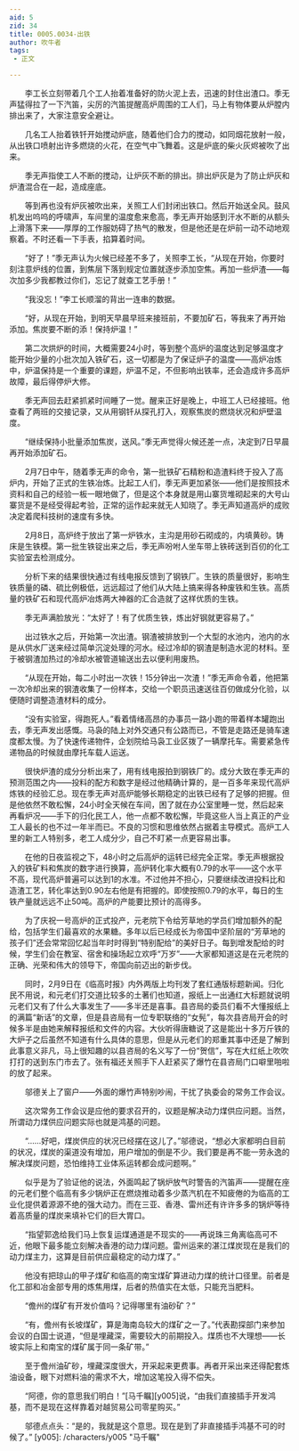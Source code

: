 ```yaml
---
aid: 5
zid: 34
title: 0005.0034-出铁
author: 吹牛者
tags: 
 - 正文

---
```




　　李工长立刻带着几个工人抬着准备好的防火泥上去，迅速的封住出渣口。季无声猛得拉了一下汽笛，尖厉的汽笛提醒高炉周围的工人们，马上有物体要从炉膛内排出来了，大家注意安全避让。

　　几名工人抬着铁钎开始搅动炉底，随着他们合力的搅动，如同烟花放射一般，从出铁口喷射出许多燃烧的火花，在空气中飞舞着。这是炉底的柴火灰烬被吹了出来。

　　季无声指使工人不断的搅动，让炉灰不断的排出。排出炉灰是为了防止炉灰和炉渣混合在一起，造成座底。

　　等到再也没有炉灰被吹出来，关照工人们封闭出铁口。然后开始送全风。鼓风机发出呜呜的呼啸声，车间里的温度愈来愈高，季无声开始感到汗水不断的从额头上滑落下来——厚厚的工作服妨碍了热气的散发，但是他还是在炉前一动不动地观察着。不时还看一下手表，掐算着时间。

　　“好了！”季无声认为火候已经差不多了，关照李工长，“从现在开始，你要时刻注意炉线的位置，到焦层下落到规定位置就逐步添加空焦。再加一些炉渣——每次加多少我都教过你们，忘记了就查工艺手册！”

　　“我没忘！”李工长顺溜的背出一连串的数据。

　　“好，从现在开始，到明天早晨早班来接班前，不要加矿石，等我来了再开始添加。焦炭要不断的添！保持炉温！”

　　第二次烘炉的时间，大概需要24小时，等到整个高炉的温度达到足够温度才能开始少量的小批次加入铁矿石，这一切都是为了保证炉子的温度——高炉冶炼中，炉温保持是一个重要的课题，炉温不足，不但影响出铁率，还会造成许多高炉故障，最后得停炉大修。

　　季无声回去赶紧抓紧时间睡了一觉。醒来正好是晚上，中班工人已经接班。他查看了两班的交接记录，又从用钢钎从探孔打入，观察焦炭的燃烧状况和炉壁温度。

　　“继续保持小批量添加焦炭，送风。”季无声觉得火候还差一点，决定到7日早晨再开始添加矿石。

　　2月7日中午，随着季无声的命令，第一批铁矿石精粉和造渣料终于投入了高炉内，开始了正式的生铁冶炼。比起工人们，季无声更加紧张——他们是按照技术资料和自己的经验一板一眼地做了，但是这个本身就是用山寨货堆砌起来的大号山寨货是不是经受得起考验，正常的运作起来就无人知晓了。季无声知道高炉的成败决定着爬科技树的速度有多快。

　　2月8日，高炉终于放出了第一炉铁水，主沟是用砂石砌成的，内填黄砂。铸床是生铁模。第一批生铁锭出来之后，季无声吩咐人坐车带上铁砖送到百仞的化工实验室去检测成分。

　　分析下来的结果很快通过有线电报反馈到了钢铁厂。生铁的质量很好，影响生铁质量的磷、硫比例极低，远远超过了他们从大陆上搞来得各种废铁和生铁。高质量的铁矿石和现代高炉冶炼两大神器的汇合造就了这样优质的生铁。

　　季无声满脸放光：“太好了！有了优质生铁，炼出好钢就更容易了。”

　　出过铁水之后，开始第一次出渣。钢渣被排放到一个大型的水池内，池内的水是从供水厂送来经过简单沉淀处理的河水。经过冷却的钢渣是制造水泥的材料。至于被钢渣加热过的冷却水被管道输送出去以便利用废热。

　　“从现在开始，每二小时出一次铁！15分钟出一次渣！”季无声命令着，他把第一次冷却出来的钢渣收集了一份样本，交给一个职员迅速送往百仞做成分化验，以便随时调整造渣材料的成分。

　　“没有实验室，得跑死人。”看着情绪高昂的办事员一路小跑的带着样本罐跑出去，季无声发出感慨。马袅的陆上对外交通只有公路而已，不管是走路还是骑车速度都太慢。为了快速传递物件，企划院给马袅工业区拨了一辆摩托车。需要紧急传递物品的时候就由摩托车载人运送。

　　很快炉渣的成分分析出来了，用有线电报拍到钢铁厂的。成分大致在季无声的预测范围之内——投料的配方和数字是经过他精确计算的，是一百多年来现代高炉炼铁的经验汇总。现在季无声对高炉能够长期稳定的出铁已经有了足够的把握。但是他依然不敢松懈，24小时全天候在车间，困了就在办公室里睡一觉，然后起来再看炉况——手下的归化民工人，他一点都不敢松懈，毕竟这些人当上真正的产业工人最长的也不过一年半而已。不良的习惯和思维依然占据着主导模式。高炉工人里的新工人特别多，老工人成分少，自己不盯紧一点更容易出事。

　　在他的日夜监视之下，48小时之后高炉的运转已经完全正常。季无声根据投入的铁矿料和焦炭的数字进行换算，高炉转化率大概有0.79的水平——这个水平不高，现代高炉普遍可以达到1的水准。不过他并不担心，只要继续改进投料比和造渣工艺，转化率达到0.90左右他是有把握的。即使按照0.79的水平，每日的生铁产量就远远不止50吨。高炉的产能要比预计的高得多。

　　为了庆祝一号高炉的正式投产，元老院下令给芳草地的学员们增加额外的配给，包括学生们最喜欢的水果糖。多年以后已经成长为帝国中坚阶层的“芳草地的孩子们”还会常常回忆起当年时时得到“特别配给”的美好日子。每到增发配给的时候，学生们会在教室、宿舍和操场起立欢呼“万岁”——大家都知道这是在元老院的正确、光荣和伟大的领导下，帝国向前迈出的新步伐。

　　同时，2月9日在《临高时报》内外两版上均刊发了套红通版标题新闻。归化民不用说，和元老们打交道比较多的土著们也知道，报纸上一出通红大标题就说明元老们又有了什么大事发生了——多半还是喜事。县咨局的委员们看不大懂报纸上的满篇“新话”的文章，但是县咨局有一位专职联络的“女髡”，每次县咨局开会的时候多半是由她来解释报纸和文件的内容。大伙听得唐糖说了这是能出十多万斤铁的大炉子之后虽然不知道有什么具体的意思，但是从元老们的郑重其事中还是了解到此事意义非凡，马上很知趣的以县咨局的名义写了一份“贺信”，写在大红纸上吹吹打打的送到东门市去了。张有福还关照手下人赶紧买了爆竹在县咨局门口噼里啪啦的放了起来。

　　邬德关上了窗户——外面的爆竹声特别吵闹，干扰了执委会的常务工作会议。

　　这次常务工作会议是应他的要求召开的，议题是解决动力煤供应问题。当然，所谓动力煤供应问题实际也就是鸿基的问题。

　　“……好吧，煤炭供应的状况已经摆在这儿了。”邬德说，“想必大家都明白目前的状况，煤炭的渠道没有增加，用户增加的倒是不少。我们要是再不能一劳永逸的解决煤炭问题，恐怕维持工业体系运转都会成问题啊。”

　　似乎是为了验证他的说法，外面鸣起了锅炉放气时警告的汽笛声——提醒在座的元老们整个临高有多少锅炉正在燃烧推动着多少蒸汽机在不知疲倦的为临高的工业化提供着源源不绝的强大动力。而在三亚、香港、雷州还有许许多多的锅炉等待着高质量的煤炭来填补它们的巨大胃口。

　　“指望郭逸给我们马上恢复运煤通道是不现实的——再说珠三角离临高可不近，他眼下最多能立刻解决香港的动力煤问题。雷州运来的湛江煤炭现在是我们的动力煤主力，这算是目前供应最稳定的动力煤了。”

　　他没有把琼山的甲子煤矿和临高的南宝煤矿算进动力煤的统计口径里。前者是化工部和冶金部专用的炼焦用煤，后者的热值实在太低，只能充当肥料。

　　“儋州的煤矿有开发价值吗？记得哪里有油砂矿？”

　　“有，儋州有长坡煤矿，算是海南岛较大的煤矿之一了。”代表勘探部门来参加会议的白国士说道，“但是埋藏深，需要较大的前期投入。煤质也不大理想——长坡实际上和南宝的煤矿属于同一条矿带。”

　　至于儋州油矿砂，埋藏深度很大，开采起来更费事。再者开采出来还得配套炼油设备，眼下对燃料油的需求不大，增加这笔投入得不偿失。

　　“阿德，你的意思我们明白！”[马千瞩][y005]说，“由我们直接插手开发鸿基，而不是现在这样靠着对越贸易公司零星购买。”

　　邬德点点头：“是的，我就是这个意思。现在是到了非直接插手鸿基不可的时候了。”
[y005]: /characters/y005 "马千瞩"



